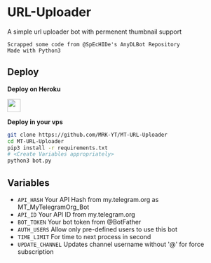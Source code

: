 # URL-Uploader

A simple url uploader bot with permenent thumbnail support

```
Scrapped some code from @SpEcHIDe's AnyDLBot Repository
Made with Python3
```

## Deploy 

<b>Deploy on Heroku</b>
<p align="left">
  <a href="https://heroku.com/deploy?template=https://github.com/MRK-YT/MT-URL-Uploader">
     <img height="30px" src="https://img.shields.io/badge/Deploy%20To%20Heroku-blueviolet?style=for-the-badge&logo=heroku">
  </a>
</p>

<b>Deploy in your vps</b>
```sh
git clone https://github.com/MRK-YT/MT-URL-Uploader
cd MT-URL-Uploader
pip3 install -r requirements.txt
# <Create Variables appropriately>
python3 bot.py
```

## Variables

* `API_HASH` Your API Hash from my.telegram.org as MT_MyTelegramOrg_Bot
* `API_ID` Your API ID from my.telegram.org
* `BOT_TOKEN` Your bot token from @BotFather
* `AUTH_USERS` Allow only pre-defined users to use this bot
* `TIME_LIMIT` For time to next process in second 
* `UPDATE_CHANNEL` Updates channel username without '@' for force subscription
